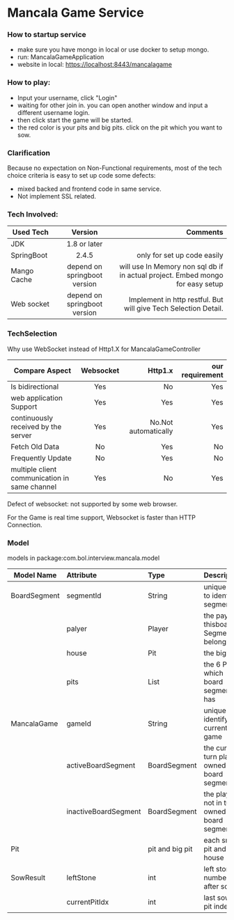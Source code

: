 # Mancala Game Service

### How to startup service
* make sure you have mongo in local or use docker to setup mongo.
* run: MancalaGameApplication
* website in local: [https://localhost:8443/mancalagame](https://localhost:8443/mancalagame)

### How to play:
* Input your username, click "Login"
* waiting for other join in. you can open another window and input a different username login.
* then click start the game will be started.
* the red color is your pits and big pits. click on the pit which you want to sow.

### Clarification
Because no expectation on Non-Functional requirements, most of the tech choice criteria is easy to set up code
some defects:
* mixed backed and frontend code in same service.
* Not implement SSL related.


### Tech Involved:

| Used Tech   |            Version             |                                                                       Comments |
|-------------|:------------------------------:|-------------------------------------------------------------------------------:|
| JDK         |          1.8 or later          |                                                                                |
| SpringBoot  |             2.4.5              |                                                    only for set up code easily |
| Mango Cache |  depend on springboot version  | will use In Memory non sql db if in actual project. Embed mongo for easy setup |
| Web socket  |  depend on springboot version  |                Implement in http restful. But will give Tech Selection Detail. |

### TechSelection
Why use WebSocket instead of Http1.X for MancalaGameController

| Compare Aspect                                | Websocket |              Http1.x | our requirement |
|-----------------------------------------------|:---------:|---------------------:|----------------:|
| Is bidirectional                              |    Yes    |                   No |             Yes |
| web application Support                       |    Yes    |                  Yes |             Yes |
| continuously received by the server           |    Yes    | No.Not automatically |             Yes |
| Fetch Old Data                                |    No     |                  Yes |              No |
| Frequently Update                             |    No     |                  Yes |              No |
| multiple client communication in same channel |    Yes    |                   No |             Yes |

Defect of websocket: not supported by some web browser.

For the Game is real time support, Websocket is faster than HTTP Connection.

### Model
models in package:com.bol.interview.mancala.model


| Model Name   | Attribute            | Type            | Description                                 |
|--------------|:---------------------|:----------------|:--------------------------------------------|
| BoardSegment | segmentId            | String          | unique info to identify segment             |
|              | palyer               | Player          | the payer thisboard Segment belong to       |
|              | house                | Pit             | the big Pit                                 |
|              | pits                 | List<Pit>       | the 6 Pits which board segment has          |
| MancalaGame  | gameId               | String          | unique id to identify the current game      |
|              | activeBoardSegment   | BoardSegment    | the current turn player owned board segment |
|              | inactiveBoardSegment | BoardSegment    | the player not in turn owned board segment  |
| Pit          |                      | pit and big pit | each small pit and house                    |
| SowResult    | leftStone            | int             | left stone number after sow                 |
|              | currentPitIdx        | int             | last sowed pit index                        |





